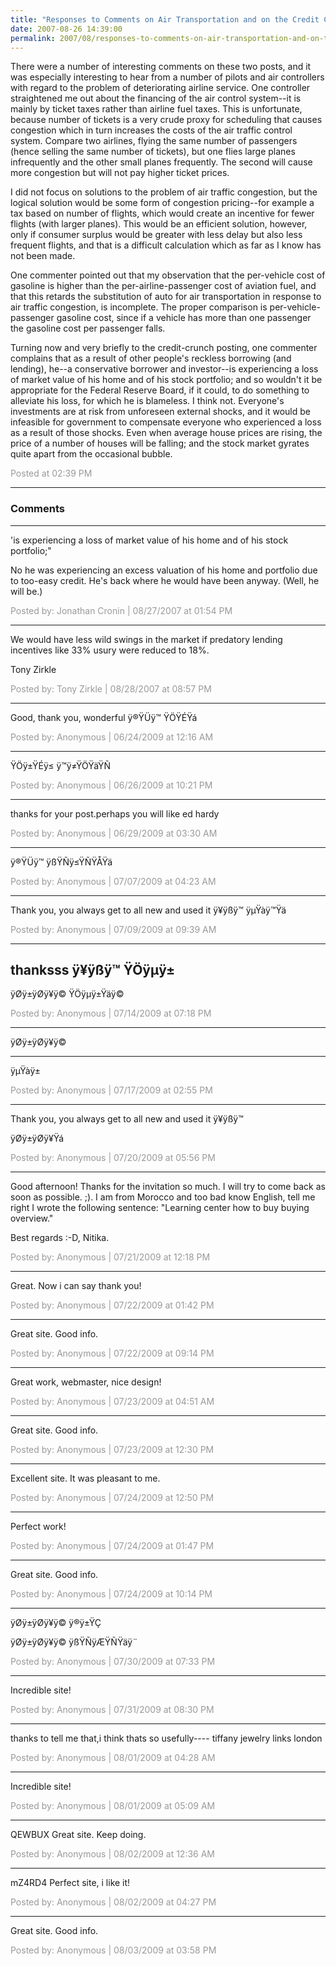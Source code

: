 ```yaml
---
title: "Responses to Comments on Air Transportation and on the Credit Crunch--Posner"
date: 2007-08-26 14:39:00
permalink: 2007/08/responses-to-comments-on-air-transportation-and-on-the-credit-crunch--posner.html
---
```

There were a number of interesting comments on these two posts, and it was especially interesting to hear from a number of pilots and air controllers with regard to the problem of deteriorating airline service. One controller straightened me out about the financing of the air control system--it is mainly by ticket taxes rather than airline fuel taxes. This is unfortunate, because number of tickets is a very crude proxy for scheduling that causes congestion which in turn increases the costs of the air traffic control system. Compare two airlines, flying the same number of passengers (hence selling the same number of tickets), but one flies large planes infrequently and the other small planes frequently. The second will cause more congestion but will not pay higher ticket prices.

I did not focus on solutions to the problem of air traffic congestion, but the logical solution would be some form of congestion pricing--for example a tax based on number of flights, which would create an incentive for fewer flights (with larger planes). This would be an efficient solution, however, only if consumer surplus would be greater with less delay but also less frequent flights, and that is a difficult calculation which as far as I know has not been made.

One commenter pointed out that my observation that the per-vehicle cost of gasoline is higher than the per-airline-passenger cost of aviation fuel, and that this retards the substitution of auto for air transportation in response to air traffic congestion, is incomplete. The proper comparison is per-vehicle-passenger gasoline cost, since if a vehicle has more than one passenger the gasoline cost per passenger falls.

Turning now and very briefly to the credit-crunch posting, one commenter complains that as a result of other people's reckless borrowing (and lending), he--a conservative borrower and investor--is experiencing a loss of market value of his home and of his stock portfolio; and so wouldn't it be appropriate for the Federal Reserve Board, if it could, to do something to alleviate his loss, for which he is blameless. I think not. Everyone's investments are at risk from unforeseen external shocks, and it would be infeasible for government to compensate everyone who experienced a loss as a result of those shocks. Even when average house prices are rising, the price of a number of houses will be falling; and the stock market gyrates quite apart from the occasional bubble.

<span style="color:#999">Posted at 02:39 PM</span>

<!-- more -->

---

### Comments

---

'is experiencing a loss of market value of his home and of his stock portfolio;" 

No he was experiencing an excess valuation of his home and portfolio due to too-easy credit.  He's back where he would have
been anyway.  (Well, he will be.)

<span style="color:#999">Posted by: Jonathan Cronin | 08/27/2007 at 01:54 PM</span>

---

We would have less wild swings in the market if predatory lending incentives like 33% usury were reduced to 18%.

Tony Zirkle

<span style="color:#999">Posted by: Tony Zirkle | 08/28/2007 at 08:57 PM</span>

---

Good, thank you, wonderful
ÿ®ŸÜÿ™ ŸÖŸÉŸá

<span style="color:#999">Posted by: Anonymous | 06/24/2009 at 12:16 AM</span>

---

ŸÖÿ±ŸÉÿ≤ ÿ™ÿ≠ŸÖŸäŸÑ

<span style="color:#999">Posted by: Anonymous | 06/26/2009 at 10:21 PM</span>

---

thanks for your post.perhaps you will like ed hardy

<span style="color:#999">Posted by: Anonymous | 06/29/2009 at 03:30 AM</span>

---

ÿ®ŸÜÿ™ ÿßŸÑÿ≤ŸÑŸÅŸä

<span style="color:#999">Posted by: Anonymous | 07/07/2009 at 04:23 AM</span>

---

Thank you, you always get to all new and used it 
ÿ¥ÿßÿ™ ÿµŸàÿ™Ÿä

<span style="color:#999">Posted by: Anonymous | 07/09/2009 at 09:39 AM</span>

---

thanksss
ÿ¥ÿßÿ™ ŸÖÿµÿ±
--
ÿØÿ±ÿØÿ¥ÿ© ŸÖÿµÿ±Ÿäÿ©

<span style="color:#999">Posted by: Anonymous | 07/14/2009 at 07:18 PM</span>

---

ÿØÿ±ÿØÿ¥ÿ©
___
ÿµŸàÿ±

<span style="color:#999">Posted by: Anonymous | 07/17/2009 at 02:55 PM</span>

---

Thank you, you always get to all new and used it 
ÿ¥ÿßÿ™ 

ÿØÿ±ÿØÿ¥Ÿá

<span style="color:#999">Posted by: Anonymous | 07/20/2009 at 05:56 PM</span>

---

Good afternoon! Thanks for the invitation so much. I will try to come back as soon as possible. ;).
I am from Morocco and too bad know English, tell me right I wrote the following sentence: "Learning center how to buy buying overview."

Best regards :-D, Nitika.

<span style="color:#999">Posted by: Anonymous | 07/21/2009 at 12:18 PM</span>

---

Great. Now i can say thank you!

<span style="color:#999">Posted by: Anonymous | 07/22/2009 at 01:42 PM</span>

---

Great site. Good info.

<span style="color:#999">Posted by: Anonymous | 07/22/2009 at 09:14 PM</span>

---

Great work, webmaster, nice design!

<span style="color:#999">Posted by: Anonymous | 07/23/2009 at 04:51 AM</span>

---

Great site. Good info.

<span style="color:#999">Posted by: Anonymous | 07/23/2009 at 12:30 PM</span>

---

Excellent site. It was pleasant to me.

<span style="color:#999">Posted by: Anonymous | 07/24/2009 at 12:50 PM</span>

---

Perfect work!

<span style="color:#999">Posted by: Anonymous | 07/24/2009 at 01:47 PM</span>

---

Great site. Good info.

<span style="color:#999">Posted by: Anonymous | 07/24/2009 at 10:14 PM</span>

---

ÿØÿ±ÿØÿ¥ÿ© ÿ®ÿ±ŸÇ 


ÿØÿ±ÿØÿ¥ÿ© ÿßŸÑÿÆŸÑŸäÿ¨

<span style="color:#999">Posted by: Anonymous | 07/30/2009 at 07:33 PM</span>

---

Incredible site!

<span style="color:#999">Posted by: Anonymous | 07/31/2009 at 08:30 PM</span>

---

thanks to tell me that,i think thats so usefully----
tiffany jewelry 
links london

<span style="color:#999">Posted by: Anonymous | 08/01/2009 at 04:28 AM</span>

---

Incredible site!

<span style="color:#999">Posted by: Anonymous | 08/01/2009 at 05:09 AM</span>

---

QEWBUX Great site. Keep doing.

<span style="color:#999">Posted by: Anonymous | 08/02/2009 at 12:36 AM</span>

---

mZ4RD4 Perfect site, i like it!

<span style="color:#999">Posted by: Anonymous | 08/02/2009 at 04:27 PM</span>

---

Great site. Good info.

<span style="color:#999">Posted by: Anonymous | 08/03/2009 at 03:58 PM</span>